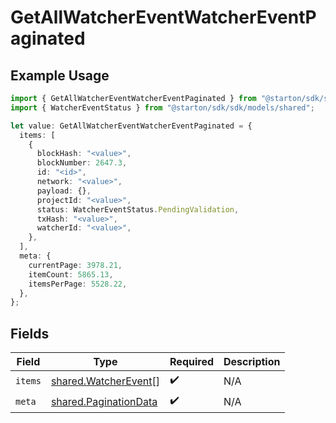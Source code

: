 # GetAllWatcherEventWatcherEventPaginated

## Example Usage

```typescript
import { GetAllWatcherEventWatcherEventPaginated } from "@starton/sdk/sdk/models/operations";
import { WatcherEventStatus } from "@starton/sdk/sdk/models/shared";

let value: GetAllWatcherEventWatcherEventPaginated = {
  items: [
    {
      blockHash: "<value>",
      blockNumber: 2647.3,
      id: "<id>",
      network: "<value>",
      payload: {},
      projectId: "<value>",
      status: WatcherEventStatus.PendingValidation,
      txHash: "<value>",
      watcherId: "<value>",
    },
  ],
  meta: {
    currentPage: 3978.21,
    itemCount: 5865.13,
    itemsPerPage: 5528.22,
  },
};
```

## Fields

| Field                                                                 | Type                                                                  | Required                                                              | Description                                                           |
| --------------------------------------------------------------------- | --------------------------------------------------------------------- | --------------------------------------------------------------------- | --------------------------------------------------------------------- |
| `items`                                                               | [shared.WatcherEvent](../../../sdk/models/shared/watcherevent.md)[]   | :heavy_check_mark:                                                    | N/A                                                                   |
| `meta`                                                                | [shared.PaginationData](../../../sdk/models/shared/paginationdata.md) | :heavy_check_mark:                                                    | N/A                                                                   |